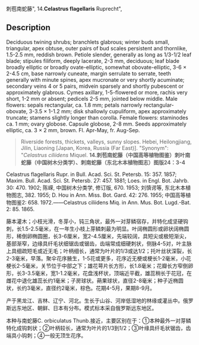 刺苞南蛇藤",
14.**Celastrus flagellaris** Ruprecht",

## Description
Deciduous twining shrubs; branchlets glabrous; winter buds small, triangular, apex obtuse, outer pairs of bud scales persistent and thornlike, 1.5-2.5 mm, reddish brown. Petiole slender, generally as long as 1/3-1/2 leaf blade; stipules filiform, deeply lacerate, 2-3 mm, deciduous; leaf blade broadly elliptic or broadly ovate-elliptic, somewhat obovate-elliptic, 3-6 × 2-4.5 cm, base narrowly cuneate, margin serrulate to serrate, teeth generally with minute spines, apex mucronate or very shortly acuminate; secondary veins 4 or 5 pairs, midvein sparsely and shortly pubescent or approximately glabrous. Cymes axillary, 1-5-flowered or more, rachis very short, 1-2 mm or absent; pedicels 2-5 mm, jointed below middle. Male flowers: sepals rectangular, ca. 1.8 mm; petals narrowly rectangular-obovate, 3-3.5 × 1-1.2 mm; disk shallowly cupuliform, apex approximately truncate; stamens slightly longer than corolla. Female flowers: staminodes ca. 1 mm; ovary globose. Capsule globose, 2-8 mm. Seeds approximately elliptic, ca. 3 × 2 mm, brown. Fl. Apr-May, fr. Aug-Sep.

> Riverside forests, thickets, valleys, sunny slopes. Hebei, Heilongjiang, Jilin, Liaoning [Japan, Korea, Russia (Far East)].
  "Synonym": "*Celastrus ciliidens* Miquel.
**14.刺苞南蛇藤（中国高等植物图鉴）刺叶南蛇藤（中国树木分类学）、刺南蛇藤（东北木本植物图志）图版24：3-4**

Celastrus flagellaris Rupr. in Bull. Acad. Sci. St. Petersb. 15: 357. 1857; Maxim. Bull. Acad. Sci. St. Petersb. 27: 457. 1881; Loes. in Engl. Bot. Jahrb. 30: 470. 1902; 陈嵘, 中国树木分类学, 修订版, 670. 1953; 刘慎谔等, 东北木本植物图志, 382. 1955; D. Hou in Ann. Miss. Bot. Gard. 42: 276. 1955; 中国高等植物图鉴2: 658. 1972.——Celastrus ciliidens Miq. in Ann. Mus. Bot. Lugd.-Bat. 2: 85. 1865.

藤本灌木；小枝光滑，冬芽小，钝三角状，最外一对芽鳞宿存，并特化成坚硬钩刺，长1.5-2.5毫米，在一年生小枝上芽鳞刺最为明显。叶阔椭圆形或卵状阔椭圆形，稀倒卵椭圆圈，长3-6厘米，宽2-4.5厘米，先端较阔，具短尖或极短渐尖，基部渐窄，边缘具纤毛状细锯齿或锯齿，齿端常成细硬刺状，侧脉4-5对，叶主脉上具细疏短毛或近无毛；叶柄细长，通常为叶片的1/3或达1/2；托叶丝状深裂，长2-3毫米，早落。聚伞花序腋生，1-5花或更多，花序近无梗或梗长1-2毫米，小花梗长2-5毫米，关节位于中部之下；雄花萼片长方形，长1.8毫米；花瓣长方窄倒卵形，长3-3.5毫米，宽1-1.2毫米，花盘浅杯状，顶端近平截，雄蕊稍长于花冠，在雌花中退化雄蕊长约1毫米；子房球状。蒴果球状，直径2-8毫米；种子近椭圆状，长约3毫米，直径约2毫米，棕色。花期4-5月，果期8-9月。

产于黑龙江、吉林、辽宁、河北。生长于山谷、河岸低湿地的林缘或灌丛中。俄罗斯远东地区、朝鲜、日本有分布。模式标本采自俄罗斯远东地区。

本种与南蛇藤C. orbiculatus Thunb.接近，主要区别在于：①本种最外一对芽鳞特化成钩刺状；②叶柄较长，通常为叶片的1/3到1/2；③叶缘具纤毛状锯齿，齿端具小钩刺；④一般无顶生花序。

